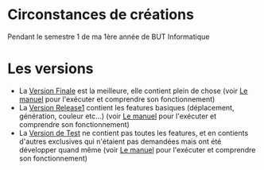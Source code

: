 # Circonstances de créations
Pendant le semestre 1 de ma 1ère année de BUT Informatique
# Les versions
- La [Version Finale](./Version_Finale) est la meilleure, elle contient plein de chose (voir [Le manuel](./Version_Finale/ReadMe.md) pour l'exécuter et comprendre son fonctionnement)
- La [Version Release1](./Version_Release1) contient les features basiques (déplacement, génération, couleur etc...) (voir [Le manuel](./Version_Release1/comment_ca_marche.md) pour l'exécuter et comprendre son fonctionnement)
- La [Version de Test](./Version_Test) ne contient pas toutes les features, et en contients d'autres exclusives qui n'étaient pas demandées mais ont été développer quand même (voir [Le manuel](./Version_Test/comment_ca_marche.md) pour l'exécuter et comprendre son fonctionnement)
